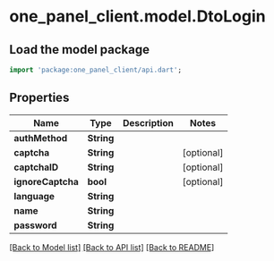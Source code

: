 # one_panel_client.model.DtoLogin

## Load the model package
```dart
import 'package:one_panel_client/api.dart';
```

## Properties
Name | Type | Description | Notes
------------ | ------------- | ------------- | -------------
**authMethod** | **String** |  | 
**captcha** | **String** |  | [optional] 
**captchaID** | **String** |  | [optional] 
**ignoreCaptcha** | **bool** |  | [optional] 
**language** | **String** |  | 
**name** | **String** |  | 
**password** | **String** |  | 

[[Back to Model list]](../README.md#documentation-for-models) [[Back to API list]](../README.md#documentation-for-api-endpoints) [[Back to README]](../README.md)



